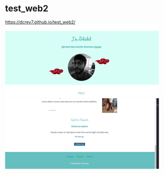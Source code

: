 # test_web2
https://dcrey7.github.io/test_web2/
<img src="images/aad.PNG">
<img src="images/aas.PNG">
